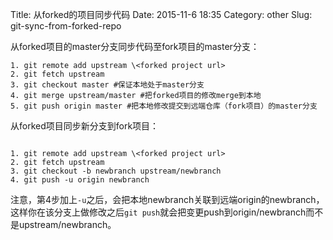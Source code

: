 Title: 从forked的项目同步代码
Date: 2015-11-6 18:35
Category: other
Slug: git-sync-from-forked-repo

从forked项目的master分支同步代码至fork项目的master分支：

```
1. git remote add upstream \<forked project url>
2. git fetch upstream
3. git checkout master #保证本地处于master分支
4. git merge upstream/master #把forked项目的修改merge到本地
5. git push origin master #把本地修改提交到远端仓库（fork项目）的master分支
```



从forked项目同步新分支到fork项目：

```

1. git remote add upstream \<forked project url>
2. git fetch upstream
3. git checkout -b newbranch upstream/newbranch
4. git push -u origin newbranch

```
注意，第4步加上`-u`之后，会把本地newbranch关联到远端origin的newbranch，这样你在该分支上做修改之后`git push`就会把变更push到origin/newbranch而不是upstream/newbranch。
